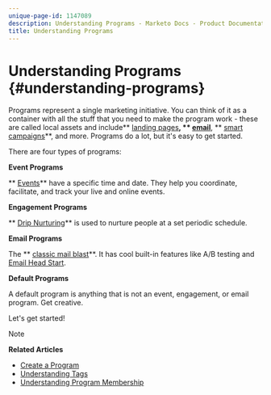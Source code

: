 ```yaml
---
unique-page-id: 1147089
description: Understanding Programs - Marketo Docs - Product Documentation
title: Understanding Programs
---
```


# Understanding Programs {#understanding-programs}

Programs represent a single marketing initiative. You can think of it as a container with all the stuff that you need to make the program work - these are called local assets and include** [landing pages](http://docs.marketo.com/display/docs/landing+pages)**, ** [email](../../../../product-docs/email-marketing.md)**, ** [smart campaigns](http://docs.marketo.com/display/docs/smart+campaigns)**, and more. Programs do a lot, but it's easy to get started.

There are four types of programs:

**Event Programs**

** [Events](http://docs.marketo.com/display/docs/events)** have a specific time and date. They help you coordinate, facilitate, and track your live and online events.

**Engagement Programs**

** [Drip Nurturing](http://docs.marketo.com/display/docs/drip+nurturing)** is used to nurture people at a set periodic schedule.

**Email Programs**

The ** [classic mail blast](http://docs.marketo.com/display/DOCS/Email+Programs)**. It has cool built-in features like A/B testing and [Email Head Start](../../../../product-docs/email-marketing/email-programs/email-program-actions/head-start-for-email-programs.md).

**Default Programs**

A default program is anything that is not an event, engagement, or email program. Get creative.

Let's get started!

>[!NOTE]
>
>**Related Articles**
>
>* [Create a Program](create-a-program.md)
>* [Understanding Tags](../../../../product-docs/core-marketo-concepts/programs/working-with-programs/understanding-tags.md)
>* [Understanding Program Membership](understanding-program-membership.md)
>


